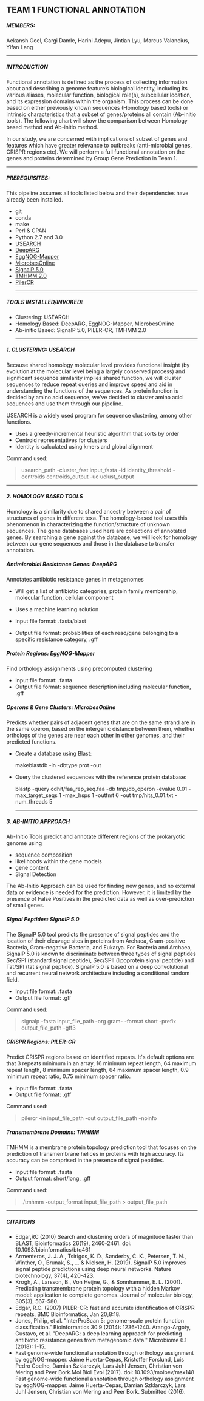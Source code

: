 ## TEAM 1 FUNCTIONAL ANNOTATION

##### MEMBERS:
Aekansh Goel, Gargi Damle, Harini Adepu, Jintian Lyu, Marcus Valancius, Yifan Lang
  ___
##### INTRODUCTION

Functional annotation is defined as the process of collecting information about and describing a genome feature’s biological identity, including its various aliases, molecular function, biological role(s), subcellular location, and its expression domains within the organism. This process can be done based on either previously known sequences (Homology based tools) or intrinsic characteristics that a subset of genes/proteins all contain (Ab-initio tools). The following chart will show the comparison between Homology based method and Ab-initio method.

In our study, we are concerned with implications of subset of genes and features which have greater relevance to outbreaks (anti-microbial genes, CRISPR regions etc). We will perform a full functional annotation on the genes and proteins determined by Group Gene Prediction in Team 1.
  ___
##### PREREQUISITES:
This pipeline assumes all tools listed below and their dependencies have already been installed.
-	git
-	conda
-	make
-	Perl & CPAN
- Python 2.7 and 3.0
- [USEARCH](https://www.drive5.com/usearch/download.html)
- [DeepARG](https://bench.cs.vt.edu/deeparg)
- [EggNOG-Mapper](https://github.com/eggnogdb/eggnog-mapper)
- [MicrobesOnline](http://www.microbesonline.org/)
- [SignalP 5.0](https://services.healthtech.dtu.dk/service.php?SignalP-5.0)
- [TMHMM 2.0](https://services.healthtech.dtu.dk/service.php?TMHMM-2.0)
- [PilerCR](https://www.drive5.com/pilercr/)
  ___
##### TOOLS INSTALLED/INVOKED:  
- Clustering: USEARCH
- Homology Based: DeepARG, EggNOG-Mapper, MicrobesOnline
- Ab-initio Based: SignalP 5.0, PILER-CR, TMHMM 2.0
  ___
##### 1. CLUSTERING: USEARCH

Because shared homology molecular level provides functional insight (by evolution at the molecular level being a largely conserved process) and significant sequence similarity implies shared function, we will cluster sequences to reduce repeat queries and improve speed and aid in understanding the functions of the sequences. As protein function is decided by amino acid sequence, we've decided to cluster amino acid sequences and use them through our pipeline.

USEARCH is a widely used program for sequence clustering, among other functions.
- Uses a greedy-incremental heuristic algorithm that sorts by order
- Centroid representatives for clusters
- Identity is calculated using kmers and global alignment

Command used:
> usearch_path -cluster_fast input_fasta -id identity_threshold -centroids centroids_output -uc uclust_output
  ___
##### 2. HOMOLOGY BASED TOOLS

Homology is a similarity due to shared ancestry between a pair of structures of genes in different texa. The homology-based tool uses this phenomenon in characterizing the function/structure of unknown sequences. The gene databases used here are collections of annotated genes. By searching a gene against the database, we will look for homology between our gene sequences and those in the database to transfer annotation.

##### Antimicrobial Resistance Genes: DeepARG
Annotates antibiotic resistance genes in metagenomes
- Will get a list of antibiotic categories, protein family membership, molecular function, cellular component ​
- Uses a machine learning solution

- Input file format:  .fasta/blast
- Output file format: probabilities of each read/gene belonging to a specific resistance category, .gff

##### Protein Regions: EggNOG-Mapper
Find orthology assignments using precomputed clustering

- Input file format:  .fasta
- Output file format: sequence description including molecular function, .gff

##### Operons & Gene Clusters: MicrobesOnline
Predicts whether pairs of adjacent genes that are on the same strand are in the same operon, based on the intergenic distance between them, whether orthologs of the genes are near each other in other genomes, and their predicted functions.

- Create a database using Blast:

  makeblastdb -in <fasta file> -dbtype prot -out <database>

- Query the clustered sequences with the reference protein database:

  blastp -query cdhit/faa_rep_seq.faa -db tmp/db_operon -evalue 0.01 -max_target_seqs 1 -max_hsps 1 -outfmt 6 -out tmp/hits_0.01.txt -num_threads 5
  ___
##### 3. AB-INITIO APPROACH

Ab-Initio Tools predict and annotate different regions of the prokaryotic genome using
- sequence composition
- likelihoods within the gene models
- gene content
- Signal Detection

The Ab-Initio Approach can be used for finding new genes, and no external data or evidence is needed for the prediction. However, it is limited by the presence of False Positives in the predicted data as well as over-prediction of small genes.

##### Signal Peptides: SignalP 5.0

The SignalP 5.0 tool predicts the presence of signal peptides and the location of their cleavage sites in proteins from Archaea, Gram-positive Bacteria, Gram-negative Bacteria, and Eukarya. For Bacteria and Archaea, SignalP 5.0 is known to discriminate between three types of signal peptides Sec/SPI (standard signal peptide), Sec/SPII (lipoprotein signal peptide) and Tat/SPI (tat signal peptide). SignalP 5.0 is based on a deep convolutional and recurrent neural network architecture including a conditional random field.

- Input file format:  .fasta
- Output file format: .gff

Command used:
> signalp -fasta input_file_path -org gram- -format short -prefix output_file_path -gff3

##### CRISPR Regions: PILER-CR

Predict CRISPR regions based on identified repeats. It's default options are that 3 repeats minimum in an array, 16 minimum repeat length, 64 maximum repeat length, 8 minimum spacer length, 64 maximum spacer length, 0.9 minimum repeat ratio, 0.75 minimum spacer ratio.

- Input file format:  .fasta
- Output file format: .gff

Command used:
> pilercr -in input_file_path -out output_file_path -noinfo

##### Transmembrane Domains: TMHMM

TMHMM is a membrane protein topology prediction tool that focuses on the prediction of transmembrane helices in proteins with high accuracy. Its accuracy can be comprised in the presence of signal peptides.

- Input file format:  .fasta
- Output format: short/long, .gff

Command used:
> ./tmhmm -output_format input_file_path > output_file_path
  ___
##### CITATIONS
- Edgar,RC (2010) Search and clustering orders of magnitude faster than BLAST, Bioinformatics 26(19), 2460-2461. doi: 10.1093/bioinformatics/btq461
- Armenteros, J. J. A., Tsirigos, K. D., Sønderby, C. K., Petersen, T. N., Winther, O., Brunak, S., ... & Nielsen, H. (2019). SignalP 5.0 improves signal peptide predictions using deep neural networks. Nature biotechnology, 37(4), 420-423.
- Krogh, A., Larsson, B., Von Heijne, G., & Sonnhammer, E. L. (2001). Predicting transmembrane protein topology with a hidden Markov model: application to complete genomes. Journal of molecular biology, 305(3), 567-580.
- Edgar, R.C. (2007) PILER-CR: fast and accurate identification of CRISPR repeats, BMC Bioinformatics, Jan 20;8:18.
- Jones, Philip, et al. "InterProScan 5: genome-scale protein function classification." Bioinformatics 30.9 (2014): 1236-1240.
Arango-Argoty, Gustavo, et al. "DeepARG: a deep learning approach for predicting antibiotic resistance genes from metagenomic data." Microbiome 6.1 (2018): 1-15.
- Fast genome-wide functional annotation through orthology assignment by eggNOG-mapper. Jaime Huerta-Cepas, Kristoffer Forslund, Luis Pedro Coelho, Damian Szklarczyk, Lars Juhl Jensen, Christian von Mering and Peer Bork.Mol Biol Evol (2017). doi: 10.1093/molbev/msx148
Fast genome-wide functional annotation through orthology assignment by eggNOG-mapper. Jaime Huerta-Cepas, Damian Szklarczyk, Lars Juhl Jensen, Christian von Mering and Peer Bork. Submitted (2016).
